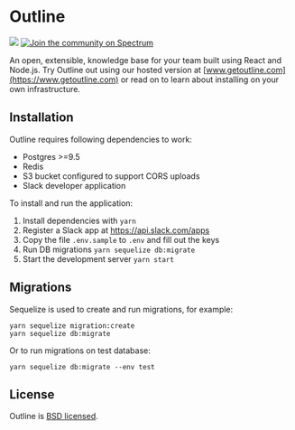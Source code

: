 # Outline

![](https://circleci.com/gh/jorilallo/atlas.svg?style=shield&circle-token=c0c4c2f39990e277385d5c1ae96169c409eb887a)
[![Join the community on Spectrum](https://withspectrum.github.io/badge/badge.svg)](https://spectrum.chat/outline)

An open, extensible, knowledge base for your team built using React and Node.js. Try Outline out using our hosted version at [www.getoutline.com](https://www.getoutline.com) or read on to learn about installing on your own infrastructure.

## Installation

Outline requires following dependencies to work:

- Postgres >=9.5
- Redis
- S3 bucket configured to support CORS uploads
- Slack developer application

To install and run the application:

 1. Install dependencies with `yarn`
 1. Register a Slack app at https://api.slack.com/apps
 1. Copy the file `.env.sample` to `.env` and fill out the keys
 1. Run DB migrations `yarn sequelize db:migrate`
 1. Start the development server `yarn start`


## Migrations

Sequelize is used to create and run migrations, for example:

```
yarn sequelize migration:create
yarn sequelize db:migrate
```

Or to run migrations on test database:

```
yarn sequelize db:migrate --env test
```


## License

Outline is [BSD licensed](/blob/master/LICENSE).
